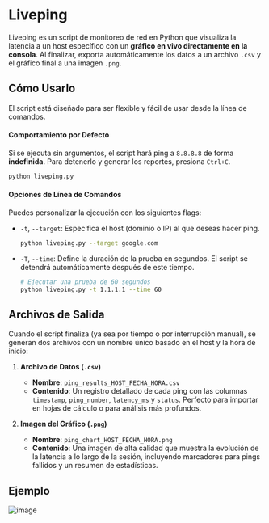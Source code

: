 # Liveping

Liveping es un script de monitoreo de red en Python que visualiza la latencia a un host específico con un **gráfico en vivo directamente en la consola**. Al finalizar, exporta automáticamente los datos a un archivo `.csv` y el gráfico final a una imagen `.png`.

## Cómo Usarlo

El script está diseñado para ser flexible y fácil de usar desde la línea de comandos.

#### Comportamiento por Defecto
Si se ejecuta sin argumentos, el script hará ping a `8.8.8.8` de forma **indefinida**. Para detenerlo y generar los reportes, presiona `Ctrl+C`.

```bash
python liveping.py
```

#### Opciones de Línea de Comandos
Puedes personalizar la ejecución con los siguientes flags:

-   `-t`, `--target`: Especifica el host (dominio o IP) al que deseas hacer ping.
    ```bash
    python liveping.py --target google.com
    ```

-   `-T`, `--time`: Define la duración de la prueba en segundos. El script se detendrá automáticamente después de este tiempo.
    ```bash
    # Ejecutar una prueba de 60 segundos
    python liveping.py -t 1.1.1.1 --time 60
    ```

## Archivos de Salida

Cuando el script finaliza (ya sea por tiempo o por interrupción manual), se generan dos archivos con un nombre único basado en el host y la hora de inicio:

1.  **Archivo de Datos (`.csv`)**
    -   **Nombre**: `ping_results_HOST_FECHA_HORA.csv`
    -   **Contenido**: Un registro detallado de cada ping con las columnas `timestamp`, `ping_number`, `latency_ms` y `status`. Perfecto para importar en hojas de cálculo o para análisis más profundos.

2.  **Imagen del Gráfico (`.png`)**
    -   **Nombre**: `ping_chart_HOST_FECHA_HORA.png`
    -   **Contenido**: Una imagen de alta calidad que muestra la evolución de la latencia a lo largo de la sesión, incluyendo marcadores para pings fallidos y un resumen de estadísticas.

## Ejemplo


![image](https://github.com/user-attachments/assets/76b43791-c9f2-44a2-af9a-45dd516f8d15)
